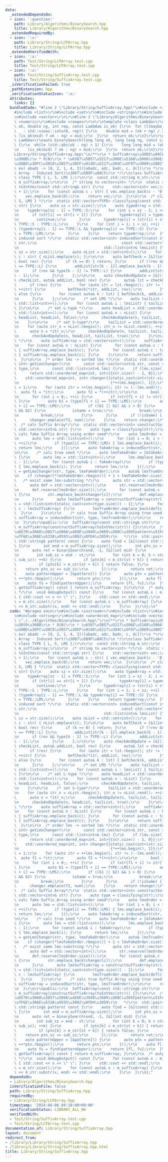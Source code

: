 ```yaml
---
data:
  _extendedDependsOn:
  - icon: ':question:'
    path: Library/Algorithms/BinarySearch.hpp
    title: Library/Algorithms/BinarySearch.hpp
  _extendedRequiredBy:
  - icon: ':x:'
    path: Library/String/LCPArray.hpp
    title: Library/String/LCPArray.hpp
  _extendedVerifiedWith:
  - icon: ':x:'
    path: Test/String/LCPArray.test.cpp
    title: Test/String/LCPArray.test.cpp
  - icon: ':x:'
    path: Test/String/SuffixArray.test.cpp
    title: Test/String/SuffixArray.test.cpp
  _isVerificationFailed: true
  _pathExtension: hpp
  _verificationStatusIcon: ':x:'
  attributes:
    links: []
  bundledCode: "#line 2 \"Library/String/SuffixArray.hpp\"\n#include <iostream>\r\n\
    #include <list>\r\n#include <set>\r\n#include <string>\r\n#include <unordered_map>\r\
    \n#include <vector>\r\n\r\n#line 2 \"Library/Algorithms/BinarySearch.hpp\"\n#include\
    \ <numeric>\r\n#include <ranges>\r\n\r\ntemplate <class Lambda>\r\nauto binarySearch(double\
    \ ok, double ng, int rep, const Lambda& is_ok) {\r\n  for ([[maybe_unused]] auto\
    \ _ : std::views::iota(0, rep)) {\r\n    double mid = (ok + ng) / 2.0;\r\n   \
    \ (is_ok(mid) ? ok : ng) = mid;\r\n  }\r\n  return ok;\r\n}\r\n\r\ntemplate <class\
    \ Lambda>\r\nauto binarySearch(long long ok, long long ng, const Lambda& is_ok)\
    \ {\r\n  while (std::abs(ok - ng) > 1) {\r\n    long long mid = (ok + ng) >> 1;\r\
    \n    (is_ok(mid) ? ok : ng) = mid;\r\n  }\r\n  return ok;\r\n}\r\n#line 10 \"\
    Library/String/SuffixArray.hpp\"\n/**\r\n * SuffixArray\u3092\u69CB\u7BC9\u3059\
    \u308B\r\n * O(N)\r\n * \u6587\u5B57\u5217\u306E\u5168\u3066\u306Esuffix\u3092\
    \u30BD\u30FC\u30C8\u3057\u305F\u914D\u5217\u304C\u5F97\u3089\u308C\u308B\r\n *\
    \ ex) abadc -> [0, 2, 1, 4, 3]([abadc, adc, badc, c, dc])\r\n *\r\n * SA-IS(Suffix\
    \ Array - Induced Sort)\u3067\u5B9F\u88C5\r\n */\r\nclass SuffixArray {\r\n  enum\
    \ class TYPE { L, S, LMS };\r\n\r\n  const std::string m_str;\r\n  const std::vector<int>\
    \ m_suffixArray;\r\n\r\n  /* string to vector<int> */\r\n  static std::vector<int>\
    \ toIntVec(const std::string& str) {\r\n    std::vector<int> vec;\r\n    vec.reserve(str.size()\
    \ + 1);\r\n    for (const auto& c : str) { vec.emplace_back(c - '0' + 1); }\r\n\
    \    vec.emplace_back(0);\r\n    return vec;\r\n  }\r\n\r\n  /* classify { L,\
    \ S, LMS } */\r\n  static std::vector<TYPE> classifying(const std::vector<int>&\
    \ str) {\r\n    auto sz = str.size();\r\n    auto typeArray = std::vector<TYPE>(sz);\r\
    \n    typeArray[sz - 1] = TYPE::S;\r\n    for (int i = sz - 2; i >= 0; --i) {\r\
    \n      if (str[i] == str[i + 1]) {\r\n        typeArray[i] = typeArray[i + 1];\r\
    \n        continue;\r\n      }\r\n      typeArray[i] = (str[i] < str[i + 1]) ?\
    \ TYPE::S : TYPE::L;\r\n    }\r\n    for (int i = 1; i < sz; ++i) {\r\n      if\
    \ (typeArray[i - 1] == TYPE::L && typeArray[i] == TYPE::S) {\r\n        typeArray[i]\
    \ = TYPE::LMS;\r\n      }\r\n    }\r\n    return typeArray;\r\n  }\r\n\r\n  /*\
    \ induced sort */\r\n  static std::vector<int> inducedSort(const std::vector<int>&\
    \ str,\r\n                                      const std::vector<TYPE>& type,\r\
    \n                                      std::list<int>& lmsList) {\r\n    auto\
    \ sz = str.size();\r\n    auto nList = std::set<int>();\r\n    for (const auto&\
    \ c : str) { nList.emplace(c); }\r\n\r\n    auto befCheck = [&](int k, auto& addList,\
    \ bool rev) {\r\n      if (k == 0) { return; }\r\n      if (!rev && type[k - 1]\
    \ == TYPE::L) {\r\n        addList[str[k - 1]].emplace_back(k - 1);\r\n      }\r\
    \n      if (rev && type[k - 1] != TYPE::L) {\r\n        addList[str[k - 1]].emplace_front(k\
    \ - 1);\r\n      }\r\n    };\r\n\r\n    auto checkAndUpdate = [&](int n, auto&\
    \ checkList, auto& addList, bool rev) {\r\n      auto& lst = checkList[n];\r\n\
    \      if (rev) {\r\n        for (auto itr = lst.rbegin(); itr != lst.rend();\
    \ ++itr) {\r\n          befCheck(*itr, addList, rev);\r\n        }\r\n      }\
    \ else {\r\n        for (const auto& k : lst) { befCheck(k, addList, rev); }\r\
    \n      }\r\n    };\r\n\r\n    /* set LMS */\r\n    auto tailList = std::unordered_map<int,\
    \ std::list<int>>();\r\n    for (const auto& i : lmsList) { tailList[str[i]].emplace_back(i);\
    \ }\r\n\r\n    /* set L-type */\r\n    auto headList = std::unordered_map<int,\
    \ std::list<int>>();\r\n    for (const auto& n : nList) {\r\n      checkAndUpdate(n,\
    \ headList, headList, false);\r\n      checkAndUpdate(n, tailList, headList, false);\r\
    \n    }\r\n\r\n    /* set S-type*/\r\n    tailList = std::unordered_map<int, std::list<int>>();\r\
    \n    for (auto itr_n = nList.rbegin(); itr_n != nList.rend(); ++itr_n) {\r\n\
    \      auto n = *itr_n;\r\n      checkAndUpdate(n, tailList, tailList, true);\r\
    \n      checkAndUpdate(n, headList, tailList, true);\r\n    }\r\n\r\n    /* merge\
    \ */\r\n    auto suffixArray = std::vector<int>();\r\n    suffixArray.reserve(sz);\r\
    \n    for (const auto& n : nList) {\r\n      for (const auto& c : headList[n])\
    \ { suffixArray.emplace_back(c); }\r\n      for (const auto& c : tailList[n])\
    \ { suffixArray.emplace_back(c); }\r\n    }\r\n\r\n    return suffixArray;\r\n\
    \  }\r\n\r\n  /* order lms -> sorted lms */\r\n  static std::unordered_map<int,\
    \ int> getLmsChanger(\r\n      const std::vector<int>& str, const std::vector<TYPE>&\
    \ type,\r\n      const std::list<int>& lms) {\r\n    if (lms.size() == 1) {\r\n\
    \      return std::unordered_map<int, int>{{str.size() - 1, 0}};\r\n    }\r\n\
    \    std::unordered_map<int, int> changer{{static_cast<int>(str.size()) - 1, 0},\r\
    \n                                         {*++lms.begin(), 1}};\r\n    int num\
    \ = 1;\r\n    for (auto itr = ++lms.begin(); itr != (--lms.end());) {\r\n    \
    \  auto f1 = *itr;\r\n      auto f2 = *(++itr);\r\n\r\n      bool isSame = false;\r\
    \n      for (int i = 0;; ++i) {\r\n        if (str[f1 + i] != str[f2 + i]) { break;\
    \ }\r\n        auto b1 = (type[f1 + i] == TYPE::LMS);\r\n        auto b2 = (type[f2\
    \ + i] == TYPE::LMS);\r\n        if ((b1 || b2) && i > 0) {\r\n          if (b1\
    \ && b2) {\r\n            isSame = true;\r\n            break;\r\n          }\r\
    \n          break;\r\n        }\r\n      }\r\n      if (!isSame) { ++num; }\r\n\
    \      changer.emplace(f2, num);\r\n    }\r\n    return changer;\r\n  }\r\n\r\n\
    \  /* calc Suffix Array*/\r\n  static std::vector<int> constructSuffixArray(const\
    \ std::vector<int>& str) {\r\n    auto type = classifying(str);\r\n\r\n    /*\
    \ calc fake Suffix Array using order seed*/\r\n    auto lmsOrder = [&type]() {\r\
    \n      auto lms = std::list<int>();\r\n      for (int i = 0; i < type.size();\
    \ ++i)\r\n        if (type[i] == TYPE::LMS) { lms.emplace_back(i); }\r\n     \
    \ return lms;\r\n    }();\r\n    auto fakeArray = inducedSort(str, type, lmsOrder);\r\
    \n\r\n    /* calc true seed */\r\n    auto lmsFakeOrder = [&fakeArray, &type]()\
    \ {\r\n      auto lms = std::list<int>();\r\n      lms.emplace_back(static_cast<int>(type.size())\
    \ - 1);\r\n      for (const auto& i : fakeArray)\r\n        if (type[i] == TYPE::LMS)\
    \ { lms.emplace_back(i); }\r\n      return lms;\r\n    }();\r\n    auto changer\
    \ = getLmsChanger(str, type, lmsFakeOrder);\r\n    auto& lmsTrueOrder = lmsFakeOrder;\r\
    \n    if (changer[*lmsFakeOrder.rbegin()] + 1 < lmsFakeOrder.size()) {\r\n   \
    \   /* exist same lms-substring */\r\n      auto str = std::vector<int>();\r\n\
    \      auto def = std::vector<int>();\r\n      str.reserve(lmsOrder.size());\r\
    \n      def.reserve(lmsOrder.size());\r\n      for (const auto& c : lmsOrder)\
    \ {\r\n        str.emplace_back(changer[c]);\r\n        def.emplace_back(c);\r\
    \n      }\r\n      auto lmsSuffixArray = constructSuffixArray(str);\r\n      lmsTrueOrder\
    \ = std::list<int>{static_cast<int>(type.size()) - 1};\r\n      for (const auto&\
    \ c : lmsSuffixArray) {\r\n        lmsTrueOrder.emplace_back(def[c]);\r\n    \
    \  }\r\n    }\r\n\r\n    /* calc true Suffix Array using true seed */\r\n    auto\
    \ suffixArray = inducedSort(str, type, lmsTrueOrder);\r\n\r\n    return suffixArray;\r\
    \n  }\r\n\r\npublic:\r\n  SuffixArray(const std::string& str)\r\n      : m_str(str),\
    \ m_suffixArray(constructSuffixArray(toIntVec(str))) {}\r\n\r\n  /**\r\n   * \u5F15\
    \u6570\u3068\u3057\u3066\u4E0E\u3048\u3089\u308C\u305Fpattern\u51FA\u73FE\u4F4D\
    \u7F6E\u306E\u533A\u9593\u3092\u8FD4\u3059\r\n   */\r\n  std::pair<int, int> findPattern(const\
    \ std::string& pattern) const {\r\n    auto find = [&](const std::string& ptn)\
    \ {\r\n      int end = m_suffixArray.size();\r\n      int ptn_sz = ptn.size();\r\
    \n      auto ret = binarySearch(end, -1, [&](int mid) {\r\n        int st = m_suffixArray[mid];\r\
    \n        int sub_sz = end - st;\r\n        for (int k = 0; k < std::min(ptn_sz,\
    \ sub_sz); ++k) {\r\n          if (ptn[k] < m_str[st + k]) { return true; }\r\n\
    \          if (ptn[k] > m_str[st + k]) { return false; }\r\n        }\r\n    \
    \    return ptn_sz <= sub_sz;\r\n      });\r\n      return ret;\r\n    };\r\n\
    \    auto patternUpper = [&pattern]() {\r\n      auto ptn = pattern;\r\n     \
    \ ++*ptn.rbegin();\r\n      return ptn;\r\n    }();\r\n    auto fl = find(pattern);\r\
    \n    auto fu = find(patternUpper);\r\n    return {fl, fu};\r\n  }\r\n\r\n  auto\
    \ getSuffixArray() const { return m_suffixArray; }\r\n\r\n  /* output fot debug\
    \ */\r\n  void debugOutput() const {\r\n    for (const auto& x : m_suffixArray)\
    \ { std::cout << x << \" \"; }\r\n    std::cout << std::endl;\r\n    auto end\
    \ = m_str.size();\r\n    for (const auto& x : m_suffixArray) {\r\n      std::cout\
    \ << m_str.substr(x, end) << std::endl;\r\n    }\r\n  }\r\n};\n"
  code: "#pragma once\r\n#include <iostream>\r\n#include <list>\r\n#include <set>\r\
    \n#include <string>\r\n#include <unordered_map>\r\n#include <vector>\r\n\r\n#include\
    \ \"./../Algorithms/BinarySearch.hpp\"\r\n/**\r\n * SuffixArray\u3092\u69CB\u7BC9\
    \u3059\u308B\r\n * O(N)\r\n * \u6587\u5B57\u5217\u306E\u5168\u3066\u306Esuffix\u3092\
    \u30BD\u30FC\u30C8\u3057\u305F\u914D\u5217\u304C\u5F97\u3089\u308C\u308B\r\n *\
    \ ex) abadc -> [0, 2, 1, 4, 3]([abadc, adc, badc, c, dc])\r\n *\r\n * SA-IS(Suffix\
    \ Array - Induced Sort)\u3067\u5B9F\u88C5\r\n */\r\nclass SuffixArray {\r\n  enum\
    \ class TYPE { L, S, LMS };\r\n\r\n  const std::string m_str;\r\n  const std::vector<int>\
    \ m_suffixArray;\r\n\r\n  /* string to vector<int> */\r\n  static std::vector<int>\
    \ toIntVec(const std::string& str) {\r\n    std::vector<int> vec;\r\n    vec.reserve(str.size()\
    \ + 1);\r\n    for (const auto& c : str) { vec.emplace_back(c - '0' + 1); }\r\n\
    \    vec.emplace_back(0);\r\n    return vec;\r\n  }\r\n\r\n  /* classify { L,\
    \ S, LMS } */\r\n  static std::vector<TYPE> classifying(const std::vector<int>&\
    \ str) {\r\n    auto sz = str.size();\r\n    auto typeArray = std::vector<TYPE>(sz);\r\
    \n    typeArray[sz - 1] = TYPE::S;\r\n    for (int i = sz - 2; i >= 0; --i) {\r\
    \n      if (str[i] == str[i + 1]) {\r\n        typeArray[i] = typeArray[i + 1];\r\
    \n        continue;\r\n      }\r\n      typeArray[i] = (str[i] < str[i + 1]) ?\
    \ TYPE::S : TYPE::L;\r\n    }\r\n    for (int i = 1; i < sz; ++i) {\r\n      if\
    \ (typeArray[i - 1] == TYPE::L && typeArray[i] == TYPE::S) {\r\n        typeArray[i]\
    \ = TYPE::LMS;\r\n      }\r\n    }\r\n    return typeArray;\r\n  }\r\n\r\n  /*\
    \ induced sort */\r\n  static std::vector<int> inducedSort(const std::vector<int>&\
    \ str,\r\n                                      const std::vector<TYPE>& type,\r\
    \n                                      std::list<int>& lmsList) {\r\n    auto\
    \ sz = str.size();\r\n    auto nList = std::set<int>();\r\n    for (const auto&\
    \ c : str) { nList.emplace(c); }\r\n\r\n    auto befCheck = [&](int k, auto& addList,\
    \ bool rev) {\r\n      if (k == 0) { return; }\r\n      if (!rev && type[k - 1]\
    \ == TYPE::L) {\r\n        addList[str[k - 1]].emplace_back(k - 1);\r\n      }\r\
    \n      if (rev && type[k - 1] != TYPE::L) {\r\n        addList[str[k - 1]].emplace_front(k\
    \ - 1);\r\n      }\r\n    };\r\n\r\n    auto checkAndUpdate = [&](int n, auto&\
    \ checkList, auto& addList, bool rev) {\r\n      auto& lst = checkList[n];\r\n\
    \      if (rev) {\r\n        for (auto itr = lst.rbegin(); itr != lst.rend();\
    \ ++itr) {\r\n          befCheck(*itr, addList, rev);\r\n        }\r\n      }\
    \ else {\r\n        for (const auto& k : lst) { befCheck(k, addList, rev); }\r\
    \n      }\r\n    };\r\n\r\n    /* set LMS */\r\n    auto tailList = std::unordered_map<int,\
    \ std::list<int>>();\r\n    for (const auto& i : lmsList) { tailList[str[i]].emplace_back(i);\
    \ }\r\n\r\n    /* set L-type */\r\n    auto headList = std::unordered_map<int,\
    \ std::list<int>>();\r\n    for (const auto& n : nList) {\r\n      checkAndUpdate(n,\
    \ headList, headList, false);\r\n      checkAndUpdate(n, tailList, headList, false);\r\
    \n    }\r\n\r\n    /* set S-type*/\r\n    tailList = std::unordered_map<int, std::list<int>>();\r\
    \n    for (auto itr_n = nList.rbegin(); itr_n != nList.rend(); ++itr_n) {\r\n\
    \      auto n = *itr_n;\r\n      checkAndUpdate(n, tailList, tailList, true);\r\
    \n      checkAndUpdate(n, headList, tailList, true);\r\n    }\r\n\r\n    /* merge\
    \ */\r\n    auto suffixArray = std::vector<int>();\r\n    suffixArray.reserve(sz);\r\
    \n    for (const auto& n : nList) {\r\n      for (const auto& c : headList[n])\
    \ { suffixArray.emplace_back(c); }\r\n      for (const auto& c : tailList[n])\
    \ { suffixArray.emplace_back(c); }\r\n    }\r\n\r\n    return suffixArray;\r\n\
    \  }\r\n\r\n  /* order lms -> sorted lms */\r\n  static std::unordered_map<int,\
    \ int> getLmsChanger(\r\n      const std::vector<int>& str, const std::vector<TYPE>&\
    \ type,\r\n      const std::list<int>& lms) {\r\n    if (lms.size() == 1) {\r\n\
    \      return std::unordered_map<int, int>{{str.size() - 1, 0}};\r\n    }\r\n\
    \    std::unordered_map<int, int> changer{{static_cast<int>(str.size()) - 1, 0},\r\
    \n                                         {*++lms.begin(), 1}};\r\n    int num\
    \ = 1;\r\n    for (auto itr = ++lms.begin(); itr != (--lms.end());) {\r\n    \
    \  auto f1 = *itr;\r\n      auto f2 = *(++itr);\r\n\r\n      bool isSame = false;\r\
    \n      for (int i = 0;; ++i) {\r\n        if (str[f1 + i] != str[f2 + i]) { break;\
    \ }\r\n        auto b1 = (type[f1 + i] == TYPE::LMS);\r\n        auto b2 = (type[f2\
    \ + i] == TYPE::LMS);\r\n        if ((b1 || b2) && i > 0) {\r\n          if (b1\
    \ && b2) {\r\n            isSame = true;\r\n            break;\r\n          }\r\
    \n          break;\r\n        }\r\n      }\r\n      if (!isSame) { ++num; }\r\n\
    \      changer.emplace(f2, num);\r\n    }\r\n    return changer;\r\n  }\r\n\r\n\
    \  /* calc Suffix Array*/\r\n  static std::vector<int> constructSuffixArray(const\
    \ std::vector<int>& str) {\r\n    auto type = classifying(str);\r\n\r\n    /*\
    \ calc fake Suffix Array using order seed*/\r\n    auto lmsOrder = [&type]() {\r\
    \n      auto lms = std::list<int>();\r\n      for (int i = 0; i < type.size();\
    \ ++i)\r\n        if (type[i] == TYPE::LMS) { lms.emplace_back(i); }\r\n     \
    \ return lms;\r\n    }();\r\n    auto fakeArray = inducedSort(str, type, lmsOrder);\r\
    \n\r\n    /* calc true seed */\r\n    auto lmsFakeOrder = [&fakeArray, &type]()\
    \ {\r\n      auto lms = std::list<int>();\r\n      lms.emplace_back(static_cast<int>(type.size())\
    \ - 1);\r\n      for (const auto& i : fakeArray)\r\n        if (type[i] == TYPE::LMS)\
    \ { lms.emplace_back(i); }\r\n      return lms;\r\n    }();\r\n    auto changer\
    \ = getLmsChanger(str, type, lmsFakeOrder);\r\n    auto& lmsTrueOrder = lmsFakeOrder;\r\
    \n    if (changer[*lmsFakeOrder.rbegin()] + 1 < lmsFakeOrder.size()) {\r\n   \
    \   /* exist same lms-substring */\r\n      auto str = std::vector<int>();\r\n\
    \      auto def = std::vector<int>();\r\n      str.reserve(lmsOrder.size());\r\
    \n      def.reserve(lmsOrder.size());\r\n      for (const auto& c : lmsOrder)\
    \ {\r\n        str.emplace_back(changer[c]);\r\n        def.emplace_back(c);\r\
    \n      }\r\n      auto lmsSuffixArray = constructSuffixArray(str);\r\n      lmsTrueOrder\
    \ = std::list<int>{static_cast<int>(type.size()) - 1};\r\n      for (const auto&\
    \ c : lmsSuffixArray) {\r\n        lmsTrueOrder.emplace_back(def[c]);\r\n    \
    \  }\r\n    }\r\n\r\n    /* calc true Suffix Array using true seed */\r\n    auto\
    \ suffixArray = inducedSort(str, type, lmsTrueOrder);\r\n\r\n    return suffixArray;\r\
    \n  }\r\n\r\npublic:\r\n  SuffixArray(const std::string& str)\r\n      : m_str(str),\
    \ m_suffixArray(constructSuffixArray(toIntVec(str))) {}\r\n\r\n  /**\r\n   * \u5F15\
    \u6570\u3068\u3057\u3066\u4E0E\u3048\u3089\u308C\u305Fpattern\u51FA\u73FE\u4F4D\
    \u7F6E\u306E\u533A\u9593\u3092\u8FD4\u3059\r\n   */\r\n  std::pair<int, int> findPattern(const\
    \ std::string& pattern) const {\r\n    auto find = [&](const std::string& ptn)\
    \ {\r\n      int end = m_suffixArray.size();\r\n      int ptn_sz = ptn.size();\r\
    \n      auto ret = binarySearch(end, -1, [&](int mid) {\r\n        int st = m_suffixArray[mid];\r\
    \n        int sub_sz = end - st;\r\n        for (int k = 0; k < std::min(ptn_sz,\
    \ sub_sz); ++k) {\r\n          if (ptn[k] < m_str[st + k]) { return true; }\r\n\
    \          if (ptn[k] > m_str[st + k]) { return false; }\r\n        }\r\n    \
    \    return ptn_sz <= sub_sz;\r\n      });\r\n      return ret;\r\n    };\r\n\
    \    auto patternUpper = [&pattern]() {\r\n      auto ptn = pattern;\r\n     \
    \ ++*ptn.rbegin();\r\n      return ptn;\r\n    }();\r\n    auto fl = find(pattern);\r\
    \n    auto fu = find(patternUpper);\r\n    return {fl, fu};\r\n  }\r\n\r\n  auto\
    \ getSuffixArray() const { return m_suffixArray; }\r\n\r\n  /* output fot debug\
    \ */\r\n  void debugOutput() const {\r\n    for (const auto& x : m_suffixArray)\
    \ { std::cout << x << \" \"; }\r\n    std::cout << std::endl;\r\n    auto end\
    \ = m_str.size();\r\n    for (const auto& x : m_suffixArray) {\r\n      std::cout\
    \ << m_str.substr(x, end) << std::endl;\r\n    }\r\n  }\r\n};"
  dependsOn:
  - Library/Algorithms/BinarySearch.hpp
  isVerificationFile: false
  path: Library/String/SuffixArray.hpp
  requiredBy:
  - Library/String/LCPArray.hpp
  timestamp: '2024-08-06 04:18:00+09:00'
  verificationStatus: LIBRARY_ALL_WA
  verifiedWith:
  - Test/String/SuffixArray.test.cpp
  - Test/String/LCPArray.test.cpp
documentation_of: Library/String/SuffixArray.hpp
layout: document
redirect_from:
- /library/Library/String/SuffixArray.hpp
- /library/Library/String/SuffixArray.hpp.html
title: Library/String/SuffixArray.hpp
---
```

